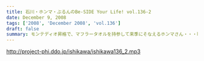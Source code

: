 ```yaml
---
title: 石川・ホンマ・ぶるんのBe-SIDE Your Life! vol.136-2
date: December 9, 2008
tags: ['2008', 'December 2008', 'vol.136']
draft: false
summary: モンテディオ昇格で、マフラータオルを持参して来季にそなえるホンマさん・・・昨日は、トーストのみ（！）の食事で身体の芯に痛みを覚えたそうです。大丈夫なのか。NAMAE
---
```


http://project-phi.ddo.jp/ishikawa/ishikawa136_2.mp3